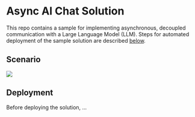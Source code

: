 # Async AI Chat Solution

This repo contains a sample for implementing asynchronous, decoupled communication with a Large Language Model (LLM).
Steps for automated deployment of the sample solution are described [below](#deployment).

## Scenario

![](DemoScenario.png)

## Deployment 

Before deploying the solution, ...
